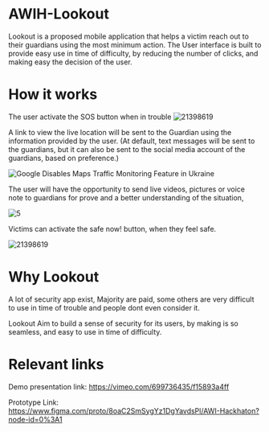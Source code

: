 # AWIH-Lookout
Lookout is a proposed mobile application that helps a victim reach out to their guardians using the most minimum action. The User interface is built to provide easy use in time of difficulty, by reducing the number of clicks, and making easy the decision of the user. 

# How it works
The user activate the SOS button when in trouble 
![21398619](https://user-images.githubusercontent.com/52400186/163627267-4fed75dd-c927-460f-b70f-ab6b69db90fc.png)

A link to view the live location will be sent to the Guardian using the information provided by the user. (At default, text messages will be sent to the guardians, but it can also be sent to the social media account of the guardians, based on preference.)

![Google Disables Maps Traffic Monitoring Feature in Ukraine](https://user-images.githubusercontent.com/52400186/163627471-b9658f71-1e59-4211-a580-89dcab5c8b27.jpg)

The user  will have the opportunity to send live videos,  pictures or voice note to guardians for prove and a better understanding of the situation,

![5](https://user-images.githubusercontent.com/52400186/163627929-8800893c-f9b9-4efc-b6b5-a0130e8b0e07.png)

Victims can activate the safe now! button, when they feel safe. 

![21398619](https://user-images.githubusercontent.com/52400186/163627991-8d19e67e-e684-48a8-b09a-c2fc59d24b81.png)

# Why Lookout
A lot of security app exist, Majority are paid, some others are very difficult to use in time of trouble and people dont even consider it.

Lookout Aim to build a sense of security for its users, by making is so seamless, and easy to use in time of difficulty.

# Relevant links

Demo presentation link: https://vimeo.com/699736435/f15893a4ff

Prototype Link: https://www.figma.com/proto/8oaC2SmSygYz1DgYavdsPl/AWI-Hackhaton?node-id=0%3A1
